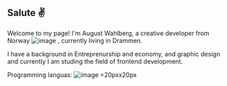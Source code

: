## Salute :v:

Welcome to my page!
I'm August Wahlberg, a creative developer from Norway ![image](https://user-images.githubusercontent.com/91577070/172959591-3813a077-a1b0-4057-adea-dc436cbdf63f.png)
, currently living in Drammen.

I have a background in Entreprenurship and economy, and graphic design and currently I am studing the field of frontend development. 

Programming languas:  ![image =20pxx20px](https://user-images.githubusercontent.com/91577070/172960307-94a802fa-1c6d-4382-ba8d-737fb07d3967.png)  


<!--
**AugustWahlberg/AugustWahlberg** is a ✨ _special_ ✨ repository because its `README.md` (this file) appears on your GitHub profile.

Here are some ideas to get you started:

- 🔭 I’m currently working on ...
- 🌱 I’m currently learning ...
- 👯 I’m looking to collaborate on ...
- 🤔 I’m looking for help with ...
- 💬 Ask me about ...
- 📫 How to reach me: ...
- 😄 Pronouns: ...
- ⚡ Fun fact: ...
-->
